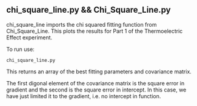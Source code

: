 ## chi_square_line.py && Chi_Square_Line.py

chi_square_line imports the chi squared fitting function from Chi_Square_Line.
This plots the results for Part 1 of the Thermoelectric Effect experiment.

To run use:

```
chi_square_line.py
```

This returns an array of the best fitting parameters and covariance matrix.

The first digonal element of the covariance matrix is the square error in gradient and the second is the square error in intercept.
In this case, we have just limited it to the gradient, i.e. no intercept in function.
